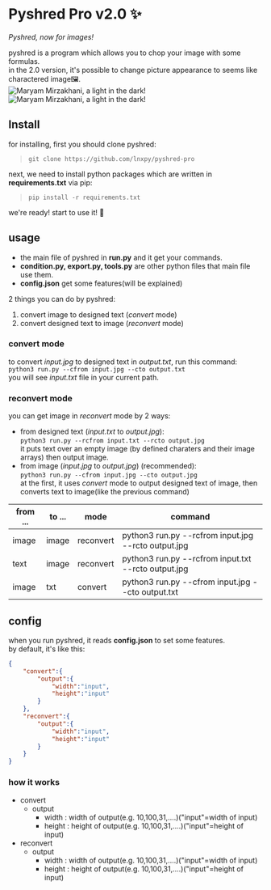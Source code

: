 # Pyshred Pro v2.0 ✨️

_Pyshred, now for images!_

pyshred is a program which allows you to chop your image with some formulas.<br>
in the 2.0 version, it's possible to change picture appearance to seems like charactered image🖼️.<br>
![Maryam Mirzakhani, a light in the dark!](https://raw.githubusercontent.com/pycdr/pyshred-pro/master/test/input_example.jpg "Maryam Mirzakhani")
![Maryam Mirzakhani, a light in the dark!](https://raw.githubusercontent.com/pycdr/pyshred-pro/master/test/output_example.jpg "Maryam Mirzakhani")
## Install 
for installing, first you should clone pyshred:<br>
> ``git clone https://github.com/lnxpy/pyshred-pro``

next, we need to install python packages which are written in **requirements.txt** via pip:
> ``pip install -r requirements.txt``

we're ready! start to use it! 🙂️

## usage
+ the main file of pyshred in **run.py** and it get your commands.<br>
+ **condition.py, export.py, tools.py** are other python files that main file use them.<br>
+ **config.json** get some features(will be explained)

2 things you can do by pyshred:
1. convert image to designed text (_convert_ mode)
2. convert designed text to image (_reconvert_ mode)

### convert mode
to convert _input.jpg_ to designed text in _output.txt_, run this command:<br>
``python3 run.py --cfrom input.jpg --cto output.txt``<br>
you will see _input.txt_ file in your current path.

### reconvert mode
you can get image in _reconvert_ mode by 2 ways:
+ from designed text (_input.txt_ to _output.jpg_):<br>
``python3 run.py --rcfrom input.txt --rcto output.jpg``<br>
it puts text over an empty image (by defined charaters and their image arrays) then output image.
+ from image (_input.jpg_ to _output.jpg_) (recommended):<br>
``python3 run.py --cfrom input.jpg --cto output.jpg``<br>
at the first, it uses _convert_ mode to output designed text of image, then converts text to image(like the previous command)

| from ... | to ... | mode      | command |
|----------|--------|-----------|---------|
| image    | image  | reconvert | python3 run.py --rcfrom input.jpg --rcto output.jpg |
| text     | image  | reconvert | python3 run.py --rcfrom input.txt --rcto output.jpg |
| image    | txt    | convert   | python3 run.py --cfrom input.jpg --cto output.txt |

## config
when you run pyshred, it reads **config.json** to set some features.<br>
by default, it's like this:
```json
{
	"convert":{
		"output":{
			"width":"input",
			"height":"input"
		}
	},
	"reconvert":{
		"output":{
			"width":"input",
			"height":"input"
		}
	}
}
```
### how it works
+ convert
	+ output
		+ width : width of output(e.g. 10,100,31,....)("input"=width of input)
		+ height : height of output(e.g. 10,100,31,....)("input"=height of input)
+ reconvert
	+ output
		+ width : width of output(e.g. 10,100,31,....)("input"=width of input)
		+ height : height of output(e.g. 10,100,31,....)("input"=height of input)

